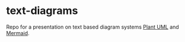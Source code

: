 # text-diagrams

Repo for a presentation on text based diagram systems [Plant UML](https://plantuml.com/) and [Mermaid](https://mermaid-js.github.io/mermaid/#/).
